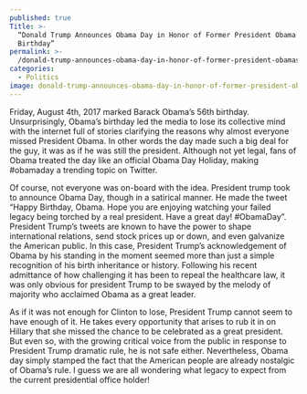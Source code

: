 ```yaml
---
published: true
Title: >-
  “Donald Trump Announces Obama Day in Honor of Former President Obama's
  Birthday”
permalink: >-
  /donald-trump-announces-obama-day-in-honor-of-former-president-obamas-birthday/
categories:
  - Politics
image: donald-trump-announces-obama-day-in-honor-of-former-president-obamas-birthday
---
```

Friday, August 4th, 2017 marked Barack Obama’s 56th birthday. Unsurprisingly, Obama’s birthday led the media to lose its collective mind with the internet full of stories clarifying the reasons why almost everyone missed President Obama. In other words the day made such a big deal for the guy, it was as if he was still the president. Although not yet legal, fans of Obama treated the day like an official Obama Day Holiday, making #obamaday a trending topic on Twitter.

Of course, not everyone was on-board with the idea. President trump took to announce Obama Day, though in a satirical manner. He made the tweet “Happy Birthday, Obama. Hope you are enjoying watching your failed legacy being torched by a real president. Have a great day! #ObamaDay”. President Trump’s tweets are known to have the power to shape international relations, send stock prices up or down, and even galvanize the American public.
In this case, President Trump’s acknowledgement of Obama by his standing in the moment seemed more than just a simple recognition of his birth inheritance or history. Following his recent admittance of how challenging it has been to repeal the healthcare law, it was only obvious for president Trump to be swayed by the melody of majority who acclaimed Obama as a great leader.

As if it was not enough for Clinton to lose, President Trump cannot seem to have enough of it. He takes every opportunity that arises to rub it in on Hillary that she missed the chance to be celebrated as a great president. But even so, with the growing critical voice from the public in response to President Trump dramatic rule, he is not safe either. Nevertheless, Obama day simply stamped the fact that the American people are already nostalgic of Obama’s rule. I guess we are all wondering what legacy to expect from the current presidential office holder!
